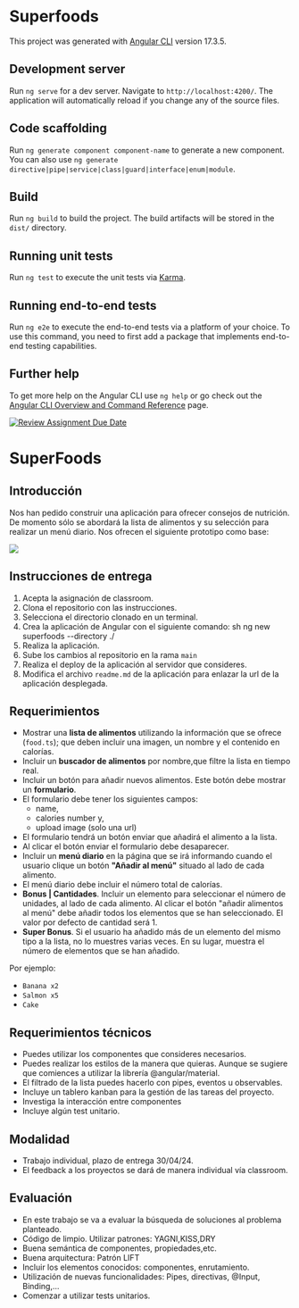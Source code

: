 # Superfoods

This project was generated with [Angular CLI](https://github.com/angular/angular-cli) version 17.3.5.

## Development server

Run `ng serve` for a dev server. Navigate to `http://localhost:4200/`. The application will automatically reload if you change any of the source files.

## Code scaffolding

Run `ng generate component component-name` to generate a new component. You can also use `ng generate directive|pipe|service|class|guard|interface|enum|module`.

## Build

Run `ng build` to build the project. The build artifacts will be stored in the `dist/` directory.

## Running unit tests

Run `ng test` to execute the unit tests via [Karma](https://karma-runner.github.io).

## Running end-to-end tests

Run `ng e2e` to execute the end-to-end tests via a platform of your choice. To use this command, you need to first add a package that implements end-to-end testing capabilities.

## Further help

To get more help on the Angular CLI use `ng help` or go check out the [Angular CLI Overview and Command Reference](https://angular.io/cli) page.

[![Review Assignment Due Date](https://classroom.github.com/assets/deadline-readme-button-24ddc0f5d75046c5622901739e7c5dd533143b0c8e959d652212380cedb1ea36.svg)](https://classroom.github.com/a/ZCzCzTef)

# SuperFoods

## Introducción

Nos han pedido construir una aplicación para ofrecer consejos de nutrición. De momento sólo se abordará la lista de alimentos y su selección para realizar un menú diario. Nos ofrecen el siguiente prototipo como base:

![](https://s3-eu-west-1.amazonaws.com/ih-materials/uploads/upload_0e106e84e22155f1d2775e37cd4aa865.gif)

## Instrucciones de entrega

1. Acepta la asignación de classroom.
2. Clona el repositorio con las instrucciones.
3. Selecciona el directorio clonado en un terminal.
4. Crea la aplicación de Angular con el siguiente comando:
   sh
   ng new superfoods --directory ./
5. Realiza la aplicación.
6. Sube los cambios al repositorio en la rama `main`
7. Realiza el deploy de la aplicación al servidor que consideres.
8. Modifica el archivo `readme.md` de la aplicación para enlazar la url de la aplicación desplegada.

## Requerimientos

- Mostrar una **lista de alimentos** utilizando la información que se ofrece (`food.ts`); que deben incluir una imagen, un nombre y el contenido en calorías.
- Incluir un **buscador de alimentos** por nombre,que filtre la lista en tiempo real.
- Incluir un botón para añadir nuevos alimentos. Este botón debe mostrar un **formulario**.
- El formulario debe tener los siguientes campos:
  - name,
  - calories number y,
  - upload image (solo una url)
- El formulario tendrá un botón enviar que añadirá el alimento a la lista.
- Al clicar el botón enviar el formulario debe desaparecer.
- Incluir un **menú diario** en la página que se irá informando cuando el usuario clique un botón **"Añadir al menú"** situado al lado de cada alimento.
- El menú diario debe incluir el número total de calorías.
- **Bonus | Cantidades**. Incluir un elemento para seleccionar el número de unidades, al lado de cada alimento. Al clicar el botón "añadir alimentos al menú" debe añadir todos los elementos que se han seleccionado.
  El valor por defecto de cantidad será 1.
- **Super Bonus**. Si el usuario ha añadido más de un elemento del mismo tipo a la lista, no lo muestres varias veces. En su lugar, muestra el número de elementos que se han añadido.

Por ejemplo:

- `Banana x2`
- `Salmon x5`
- `Cake`

## Requerimientos técnicos

- Puedes utilizar los componentes que consideres necesarios.
- Puedes realizar los estilos de la manera que quieras. Aunque se sugiere que comiences a utilizar la librería @angular/material.
- El filtrado de la lista puedes hacerlo con pipes, eventos u observables.
- Incluye un tablero kanban para la gestión de las tareas del proyecto.
- Investiga la interacción entre componentes
- Incluye algún test unitario.

## Modalidad

- Trabajo individual, plazo de entrega 30/04/24.
- El feedback a los proyectos se dará de manera individual vía classroom.

## Evaluación

- En este trabajo se va a evaluar la búsqueda de soluciones al problema planteado.
- Código de limpio. Utilizar patrones: YAGNI,KISS,DRY
- Buena semántica de componentes, propiedades,etc.
- Buena arquitectura: Patrón LIFT
- Incluir los elementos conocidos: componentes, enrutamiento.
- Utilización de nuevas funcionalidades: Pipes, directivas, @Input, Binding,...
- Comenzar a utilizar tests unitarios.
